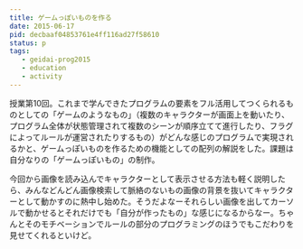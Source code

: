 ```yaml
---
title: ゲームっぽいものを作る
date: 2015-06-17
pid: decbaaf04853761e4ff116ad27f58610
status: p
tags:
   - geidai-prog2015
   - education
   - activity
---
```


授業第10回。これまで学んできたプログラムの要素をフル活用してつくられるものとしての「ゲームのようなもの」（複数のキャラクターが画面上を動いたり、プログラム全体が状態管理されて複数のシーンが順序立てて進行したり、フラグによってルールが運営されたりするもの）がどんな感じのプログラムで実現されるかと、ゲームっぽいものを作るための機能としての配列の解説をした。課題は自分なりの「ゲームっぽいもの」の制作。

今回から画像を読み込んでキャラクターとして表示させる方法も軽く説明したら、みんなどんどん画像検索して脈絡のないもの画像の背景を抜いてキャラクターとして動かすのに熱中し始めた。そうだよなーそれらしい画像を出してカーソルで動かせるとそれだけでも「自分が作ったもの」な感じになるからなー。ちゃんとそのモチベーションでルールの部分のプログラミングのほうでもこだわりを見せてくれるといけど。